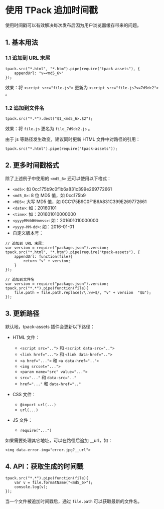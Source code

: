 # 使用 TPack 追加时间戳

使用时间戳可以有效解决每次发布后因为用户浏览器缓存带来的问题。

## 1. 基本用法

### 1.1 追加到 URL 末尾

    tpack.src("*.html", "*.htm").pipe(require("tpack-assets"), {
        appendUrl: "v=<md5_6>"
    });

效果：将 `<script src="file.js">` 更新为 `<script src="file.js?v=7d9dc2">` 。

### 1.2 追加到文件名

    tpack.src("*.*").dest("$1_<md5_6>.$2");
   
效果：将 `file.js` 更名为 `file_7d9dc2.js` 。
 
由于 js 等路径发生改变，建议同时更新 HTML 文件中对路径的引用：

    tpack.src("*.html").pipe(require("tpack-assets"));
    
## 2. 更多时间戳格式

除了上述例子中使用的 `<md5_6>` 还可以使用以下格式：

- `<md5>`: 如 0cc175b9c0f1b6a831c399e269772661
- `<md5_8>`: 8 位 MD5 值，如 0cc175b9
- `<MD5>`: 大写 MD5 值，如 0CC175B9C0F1B6A831C399E269772661
- `<date>`: 如：20160101
- `<time>`: 如：201601010000000
- `<yyyyMMddHHmmss>`: 如：201601010000000
- `<yyyy-MM-dd>`: 如：2016-01-01
- 自定义版本号：

```
// 追加到 URL 末尾:
var version = require("package.json").version;
tpack.src("*.html", "*.htm").pipe(require("tpack-assets"), {
    appendUrl: function(file){
        return "v" + version;
    }
});
```

```
// 追加到文件名
var version = require("package.json").version;
tpack.src("*.*").pipe(function(file){
    file.path = file.path.replace(/\.\w+$/, "v" + version  "$&");
});
```

## 3. 更新路径

默认地，tpack-assets 插件会更新以下路径：

- HTML 文件：

    - `<script src="..">` 和 `<script data-src="..">`
    - `<link href="...">` 和 `<link data-href="..">`
	- `<a href="...">` 和 `<a data-href="..">`
	- `<img srcset="...">`
	- `<param name="src" value="...">`
	- `src="..."` 和 `data-src=".."`
	- `href="..."` 和 `data-href=".."`

- CSS 文件：

	- `@import url(...)`
	- `url(...)`

- JS 文件：

	- `require("...")`

如果需要处理其它地址，可以在路径后追加 __url，如：

	<img data-error-img="error.jpg?__url">
	
## 4. API：获取生成的时间戳

    tpack.src("*.*").pipe(function(file){
        var v = file.formatName("<md5_6>");
        console.log(v); 
    });
    
当一个文件被追加时间戳后，通过 `file.path` 可以获取最新的文件名。
    
